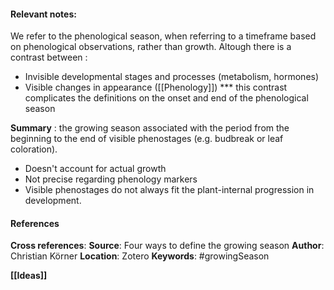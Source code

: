 #### **Relevant notes**:
We refer to the phenological season, when referring to a timeframe based on phenological observations, rather than growth. Altough there is a contrast between :
- Invisible developmental stages and processes (metabolism, hormones)
- Visible changes in appearance ([[Phenology]])
*** this contrast complicates the definitions on the onset and end of the phenological season

**Summary** : the growing season associated with the period from the beginning to the end of visible phenostages (e.g. budbreak or leaf coloration).
- Doesn't account for actual growth 
- Not precise regarding phenology markers
- Visible phenostages do not always fit the plant-internal progression in development.
#### References
**Cross references**: 
**Source**: Four ways to define the growing season
**Author**: Christian Körner
**Location**: Zotero
**Keywords**: #growingSeason

**[[Ideas]]**  